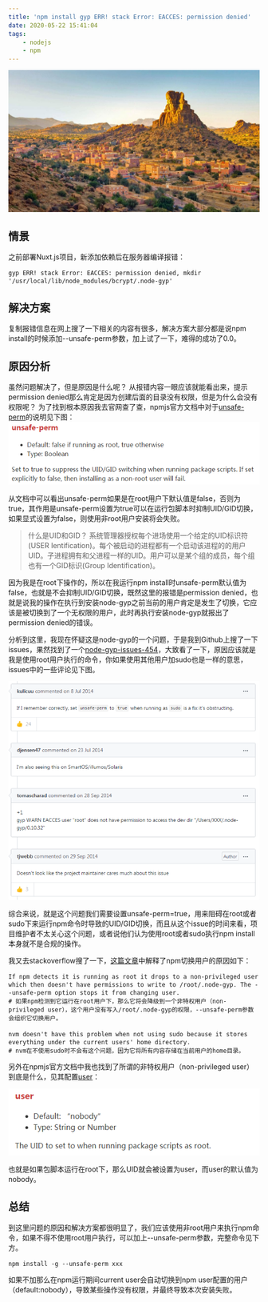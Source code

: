 ```yaml
---
title: 'npm install gyp ERR! stack Error: EACCES: permission denied'
date: 2020-05-22 15:41:04
tags:
    - nodejs
    - npm
---
```

![homePage](/upload/homePage/20200522160200.jpg)
<!--more-->

## 情景
之前部署Nuxt.js项目，新添加依赖后在服务器编译报错：
```
gyp ERR! stack Error: EACCES: permission denied, mkdir '/usr/local/lib/node_modules/bcrypt/.node-gyp'
```

## 解决方案
复制报错信息在网上搜了一下相关的内容有很多，解决方案大部分都是说npm install的时候添加--unsafe-perm参数，加上试了一下，难得的成功了0.0。

## 原因分析
虽然问题解决了，但是原因是什么呢？
从报错内容一眼应该就能看出来，提示permission denied那么肯定是因为创建后面的目录没有权限，但是为什么会没有权限呢？
为了找到根本原因我去官网查了查，npmjs官方文档中对于[unsafe-perm](https://docs.npmjs.com/misc/config#unsafe-perm)的说明见下图：
![npm-install-permission-denied_1](/upload/npm-install-permission-denied/1.png)

从文档中可以看出unsafe-perm如果是在root用户下默认值是false，否则为true，其作用是unsafe-perm设置为true可以在运行包脚本时抑制UID/GID切换，如果显式设置为false，则使用非root用户安装将会失败。

> 什么是UID和GID？
> 系统管理器授权每个进场使用一个给定的UID标识符(USER Ientification)。每个被启动的进程都有一个启动该进程的的用户UID。子进程拥有和父进程一样的UID。用户可以是某个组的成员，每个组也有一个GID标识(Group Identification)。

因为我是在root下操作的，所以在我运行npm install时unsafe-perm默认值为false，也就是不会抑制UID/GID切换，既然这里的报错是permission denied，也就是说我的操作在执行到安装node-gyp之前当前的用户肯定是发生了切换，它应该是被切换到了一个无权限的用户，此时再执行安装node-gyp就报出了permission denied的错误。

分析到这里，我现在怀疑这是node-gyp的一个问题，于是我到Github上搜了一下issues，果然找到了一个[node-gyp-issues-454](https://github.com/nodejs/node-gyp/issues/454)，大致看了一下，原因应该就是我是使用root用户执行的命令，你如果使用其他用户加sudo也是一样的意思，issues中的一些评论见下图。

![npm-install-permission-denied_2](/upload/npm-install-permission-denied/2.png)

综合来说，就是这个问题我们需要设置unsafe-perm=true，用来阻碍在root或者sudo下来运行npm命令时导致的UID/GID切换，而且从这个issue的时间来看，项目维护者不太关心这个问题，或者说他们认为使用root或者sudo执行npm install本身就不是合规的操作。

我又去stackoverflow搜了一下，[这篇文章](https://stackoverflow.com/questions/45734002/error-when-trying-to-install-firebase-with-npm)中解释了npm切换用户的原因如下：

```
If npm detects it is running as root it drops to a non-privileged user which then doesn't have permissions to write to /root/.node-gyp. The --unsafe-perm option stops it from changing user.
# 如果npm检测到它运行在root用户下，那么它将会降级到一个非特权用户（non-privileged user），这个用户没有写入/root/.node-gyp的权限，--unsafe-perm参数会组织它切换用户。

nvm doesn't have this problem when not using sudo because it stores everything under the current users' home directory.
# nvm在不使用sudo时不会有这个问题，因为它将所有内容存储在当前用户的home目录。
```

另外在npmjs官方文档中我也找到了所谓的非特权用户（non-privileged user）到底是什么，见其配置[user](https://docs.npmjs.com/misc/config#user)：

![npm-install-permission-denied_3](/upload/npm-install-permission-denied/3.png)

也就是如果包脚本运行在root下，那么UID就会被设置为user，而user的默认值为nobody。

## 总结
到这里问题的原因和解决方案都很明显了，我们应该使用非root用户来执行npm命令，如果不得不使用root用户执行，可以加上--unsafe-perm参数，完整命令见下方。

```
npm install -g --unsafe-perm xxx
```

如果不加那么在npm运行期间current user会自动切换到npm user配置的用户（default:nobody），导致某些操作没有权限，并最终导致本次安装失败。